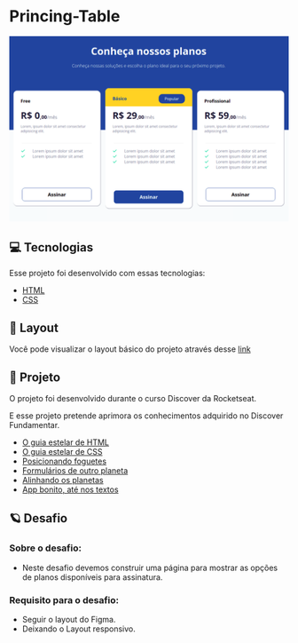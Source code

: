 # Princing-Table

![Página Principal](./.github/Pag-1.png)

## 💻 **Tecnologias**

Esse projeto foi desenvolvido com essas tecnologias:

- [HTML](https://developer.mozilla.org/pt-BR/docs/Web/HTML)
- [CSS](https://developer.mozilla.org/pt-BR/docs/Web/CSS)

## 🎨 **Layout**

Você pode visualizar o layout básico do projeto através desse [link](<https://www.figma.com/file/k1GEZb1iTXsedoote1GfWF/DD-%2F-Pricing-Table-(Copy)?node-id=203%3A68>)

## 🚀 **Projeto**

O projeto foi desenvolvido durante o curso Discover ​da Rocketseat.

E esse projeto pretende aprimora os conhecimentos adquirido no Discover Fundamentar.

- [O guia estelar de HTML](https://app.rocketseat.com.br/node/o-guia-estelar-de-html)
- [O guia estelar de CSS](https://app.rocketseat.com.br/node/o-guia-estelar-de-css)
- [Posicionando foguetes](https://app.rocketseat.com.br/node/posicionando-foguetes)
- [Formulários de outro planeta](https://app.rocketseat.com.br/node/formularios-de-outro-planeta)
- [Alinhando os planetas](https://app.rocketseat.com.br/node/flexbox)
- [App bonito, até nos textos](https://app.rocketseat.com.br/node/flexbox)

## :ringed_planet: **Desafio**

### Sobre o desafio:

- Neste desafio devemos construir uma página para mostrar as opções de planos disponíveis para assinatura.

### Requisito para o desafio:

- Seguir o layout do Figma.
- Deixando o Layout responsivo.
